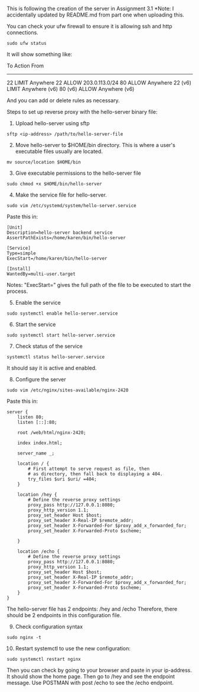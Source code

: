 This is following the creation of the server in Assignment 3.1
*Note: I accidentally updated by README.md from part one when uploading this. 

You can check your ufw firewall to ensure it is allowing ssh and http connections. 
```
sudo ufw status
```

It will show something like: 

To                         Action      From
--                         ------      ----
22                         LIMIT       Anywhere
22                         ALLOW       203.0.113.0/24
80                         ALLOW       Anywhere
22 (v6)                    LIMIT       Anywhere (v6)
80 (v6)                    ALLOW       Anywhere (v6)

And you can add or delete rules as necessary.

Steps to set up reverse proxy with the hello-server binary file: 

1. Upload hello-server using sftp
```
sftp <ip-address> /path/to/hello-server-file
```

2. Move hello-server to $HOME/bin directory. This is where a user's executable files usually are located. 
```
mv source/location $HOME/bin
```

3. Give executable permissions to the hello-server file
```
sudo chmod +x $HOME/bin/hello-server
```

4. Make the service file for hello-server.
```
sudo vim /etc/systemd/system/hello-server.service
```
Paste this in: 
```
[Unit]
Description=hello-server backend service
AssertPathExists=/home/karen/bin/hello-server

[Service]
Type=simple
ExecStart=/home/karen/bin/hello-server

[Install]
WantedBy=multi-user.target
```
Notes: 
"ExecStart=" gives the full path of the file to be executed to start the process. 


5. Enable the service
```
sudo systemctl enable hello-server.service
```

6. Start the service
```
sudo systemctl start hello-server.service
```

7. Check status of the service
```
systemctl status hello-server.service
```
It should say it is active and enabled. 

8. Configure the server
```
sudo vim /etc/nginx/sites-available/nginx-2420
```
Paste this in: 
```
server {
    listen 80;
    listen [::]:80;

    root /web/html/nginx-2420;

    index index.html;

    server_name _;

    location / {
        # First attempt to serve request as file, then
        # as directory, then fall back to displaying a 404.
        try_files $uri $uri/ =404;
    }

    location /hey {
        # Define the reverse proxy settings
        proxy_pass http://127.0.0.1:8080;
        proxy_http_version 1.1;
        proxy_set_header Host $host;
        proxy_set_header X-Real-IP $remote_addr;
        proxy_set_header X-Forwarded-For $proxy_add_x_forwarded_for;
        proxy_set_header X-Forwarded-Proto $scheme;

    }

    location /echo {
        # Define the reverse proxy settings
        proxy_pass http://127.0.0.1:8080;
        proxy_http_version 1.1;
        proxy_set_header Host $host;
        proxy_set_header X-Real-IP $remote_addr;
        proxy_set_header X-Forwarded-For $proxy_add_x_forwarded_for;
        proxy_set_header X-Forwarded-Proto $scheme;
    }
}
```
The hello-server file has 2 endpoints: /hey and /echo
Therefore, there should be 2 endpoints in this configuration file. 

9. Check configuration syntax
```
sudo nginx -t
```

10. Restart systemctl to use the new configuration:
```
sudo systemctl restart nginx
```

Then you can check by going to your browser and paste in your ip-address. It should show the home page. Then go to <ip-address>/hey and see the endpoint message. Use POSTMAN with post <ip-address>/echo to see the /echo endpoint. 